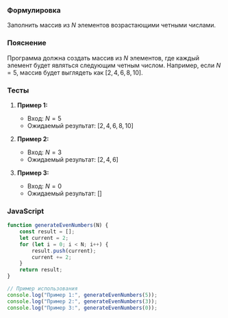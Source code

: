 
### Формулировка
Заполнить массив из $N$ элементов возрастающими четными числами.

### Пояснение
Программа должна создать массив из $N$ элементов, где каждый элемент будет являться следующим четным числом. Например, если $N=5$, массив будет выглядеть как $[2, 4, 6, 8, 10]$.

### Тесты

1. **Пример 1:**
   - Вход: $N = 5$
   - Ожидаемый результат: $[2, 4, 6, 8, 10]$

2. **Пример 2:**
   - Вход: $N = 3$
   - Ожидаемый результат: $[2, 4, 6]$

3. **Пример 3:**
   - Вход: $N = 0$
   - Ожидаемый результат: $[]$

### JavaScript
```javascript
function generateEvenNumbers(N) {
    const result = [];
    let current = 2;
    for (let i = 0; i < N; i++) {
        result.push(current);
        current += 2;
    }
    return result;
}

// Пример использования
console.log("Пример 1:", generateEvenNumbers(5));
console.log("Пример 2:", generateEvenNumbers(3));
console.log("Пример 3:", generateEvenNumbers(0));
```

